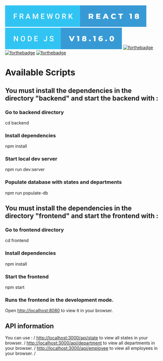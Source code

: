 [![forthebadge](./frontend/public/framework-react-18.svg)](https://forthebadge.com)
[![forthebadge](./frontend/public/node-js-v18.16.0.svg)](https://forthebadge.com)
[![forthebadge](https://forthebadge.com/images/badges/uses-js.svg)](https://forthebadge.com)
[![forthebadge](https://forthebadge.com/images/badges/uses-html.svg)](https://forthebadge.com)
[![forthebadge](https://forthebadge.com/images/badges/uses-css.svg)](https://forthebadge.com)

# Available Scripts

## You must install the dependencies in the directory "backend" and start the backend with :

### Go to backend directory
cd backend

### Install dependencies
npm install

### Start local dev server
npm run dev:server

### Populate database with states and departments
npm run populate-db


## You must install the dependencies in the directory "frontend" and start the frontend with :

### Go to frontend directory
cd frontend

### Install dependencies
npm install

### Start the frontend
npm start


### Runs the frontend in the development mode.
Open [http://localhost:8080](http://localhost:8080) to view it in your browser.

## API information
You can use : /
[http://localhost:3000/api/state](http://localhost:3000/api/state) to view all states in your browser. /
[http://localhost:3000/api/department](http://localhost:3000/api/departments) to view all departments in your browser. /
[http://localhost:3000/api/employee](http://localhost:3000/api/employee) to view all employees in your browser. /